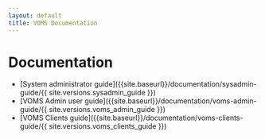 ```yaml
---
layout: default
title: VOMS Documentation
---
```


# Documentation

* [System administrator guide]({{site.baseurl}}/documentation/sysadmin-guide/{{ site.versions.sysadmin_guide }}) 
* [VOMS Admin user guide]({{site.baseurl}}/documentation/voms-admin-guide/{{ site.versions.voms_admin_guide }})
* [VOMS Clients guide]({{site.baseurl}}/documentation/voms-clients-guide/{{ site.versions.voms_clients_guide }})
